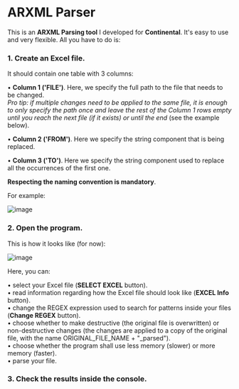 # ARXML Parser

This is an **ARXML Parsing tool** I developed for **Continental**.
It's easy to use and very flexible. All you have to do is:

### 1. Create an **Excel** file.

   It should contain one table with 3 columns:

• **Column 1 ('FILE')**. Here, we specify the full path to the file that needs to be changed.<br>
*Pro tip: if multiple changes need to be applied to the same file, it is enough to only specify the path once and leave the rest of the Column 1 rows empty until you reach the next file (if it exists) or until the end* (see the example below).

• **Column 2 ('FROM')**. Here we specify the string component that is being replaced.

• **Column 3 ('TO')**. Here we specify the string component used to replace all the occurrences of the first one.

**Respecting the naming convention is mandatory**.

For example:

![image](https://user-images.githubusercontent.com/59684906/159684734-bfb8fd46-9a39-4e0d-a326-5b955a21b8ca.png)

### 2. Open the program.
This is how it looks like (for now):

![image](https://user-images.githubusercontent.com/59684906/159685547-5857ead0-8fac-48c9-9dd2-b5af775fdc81.png)

Here, you can:

  • select your Excel file (**SELECT EXCEL** button).<br>
  • read information regarding how the Excel file should look like (**EXCEL Info** button).<br>
  • change the REGEX expression used to search for patterns inside your files (**Change REGEX** button).<br>
  • choose whether to make destructive (the original file is overwritten) or non-destructive changes (the changes are applied to a copy of the original file, with the name ORIGINAL_FILE_NAME + "_parsed").<br>
  • choose whether the program shall use less memory (slower) or more memory (faster).<br>
  • parse your file.
  

### 3. Check the results inside the console.
  
